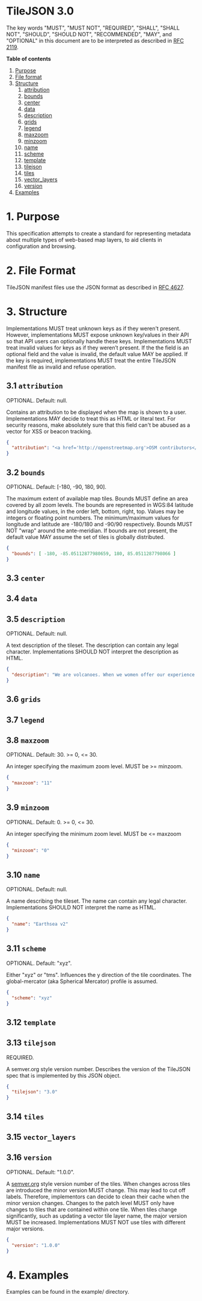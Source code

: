 # TileJSON 3.0

The key words "MUST", "MUST NOT", "REQUIRED", "SHALL", "SHALL NOT", "SHOULD", "SHOULD NOT", "RECOMMENDED", "MAY", and "OPTIONAL" in this document are to be interpreted as described in [RFC 2119](https://www.ietf.org/rfc/rfc2119.txt).

**Table of contents**

1. [Purpose](#1-purpose)
1. [File format](#2-file-format)
1. [Structure](#3-structure)
   1. [attribution](#31-attribution)
   1. [bounds](#32-bounds)
   1. [center](#33-center)
   1. [data](#34-data)
   1. [description](#35-description)
   1. [grids](#36-grids)
   1. [legend](#37-legend)
   1. [maxzoom](#38-maxzoom)
   1. [minzoom](#39-minzoom)
   1. [name](#310-name)
   1. [scheme](#311-scheme)
   1. [template](#312-template)
   1. [tilejson](#313-tilejson)
   1. [tiles](#314-tiles)
   1. [vector_layers](#315-vector_layers)
   1. [version](#316-version)
1. [Examples](#4-examples)

# 1. Purpose

This specification attempts to create a standard for representing metadata about multiple types of web-based map layers, to aid clients in configuration and browsing.

# 2. File Format

TileJSON manifest files use the JSON format as described in [RFC 4627](https://www.ietf.org/rfc/rfc4627.txt).

# 3. Structure

Implementations MUST treat unknown keys as if they weren't present. However, implementations MUST expose unknown key/values in their API so that API users can optionally handle these keys. Implementations MUST treat invalid values for keys as if they weren’t present. If the the field is an optional field and the value is invalid, the default value MAY be applied. If the key is required, implementations MUST treat the entire TileJSON manifest file as invalid and refuse operation.

## 3.1 `attribution`

OPTIONAL. Default: null.

Contains an attribution to be displayed when the map is shown to a user. Implementations MAY decide to treat this as HTML or literal text. For security reasons, make absolutely sure that this field can't be abused as a vector for XSS or beacon tracking.

```JSON
{
  "attribution": "<a href='http://openstreetmap.org'>OSM contributors</a>"
}
```

## 3.2 `bounds`

OPTIONAL. Default: [-180, -90, 180, 90].

The maximum extent of available map tiles. Bounds MUST define an area covered by all zoom levels. The bounds are represented in WGS:84 latitude and longitude values, in the order left, bottom, right, top. Values may be integers or floating point numbers. The minimum/maximum values for longitude and latitude are -180/180 and -90/90 respectively. Bounds MUST NOT "wrap" around the ante-meridian. If bounds are not present, the default value MAY assume the set of tiles is globally distributed.

```JSON
{
  "bounds": [ -180, -85.05112877980659, 180, 85.0511287798066 ]
}
```

## 3.3 `center`
## 3.4 `data`
## 3.5 `description`

OPTIONAL. Default: null.

A text description of the tileset. The description can contain any legal character. Implementations SHOULD NOT interpret the description as HTML.

```JSON
{
  "description": "We are volcanoes. When we women offer our experience as our truth, as human truth, all the maps change. There are new mountains."
}
```

## 3.6 `grids`
## 3.7 `legend`

## 3.8 `maxzoom`

OPTIONAL. Default: 30. >= 0, <= 30.

An integer specifying the maximum zoom level. MUST be >= minzoom.

```JSON
{
  "maxzoom": "11"
}
```

## 3.9 `minzoom`

OPTIONAL. Default: 0. >= 0, <= 30.

An integer specifying the minimum zoom level. MUST be <= maxzoom

```JSON
{
  "minzoom": "0"
}
```

## 3.10 `name`

OPTIONAL. Default: null.

A name describing the tileset. The name can contain any legal character. Implementations SHOULD NOT interpret the name as HTML.

```JSON
{
  "name": "Earthsea v2"
}
```

## 3.11 `scheme`

OPTIONAL. Default: "xyz". 

Either "xyz" or "tms". Influences the y direction of the tile coordinates. The global-mercator (aka Spherical Mercator) profile is assumed.

```JSON
{
  "scheme": "xyz"
}
```

## 3.12 `template`
## 3.13 `tilejson`

REQUIRED.

A semver.org style version number. Describes the version of the TileJSON spec that is implemented by this JSON object.

```JSON
{
  "tilejson": "3.0"
}
```

## 3.14 `tiles`
## 3.15 `vector_layers`
## 3.16 `version`

OPTIONAL. Default: "1.0.0".

A [semver.org](https://semver.org) style version number of the tiles. When changes across tiles are introduced the minor version MUST change. This may lead to cut off labels. Therefore, implementors can decide to clean their cache when the minor version changes. Changes to the patch level MUST only have changes to tiles that are contained within one tile. When tiles change significantly, such as updating a vector tile layer name, the major version MUST be increased. Implementations MUST NOT use tiles with different major versions.

```JSON
{
  "version": "1.0.0"
}
```

# 4. Examples

Examples can be found in the example/ directory.
